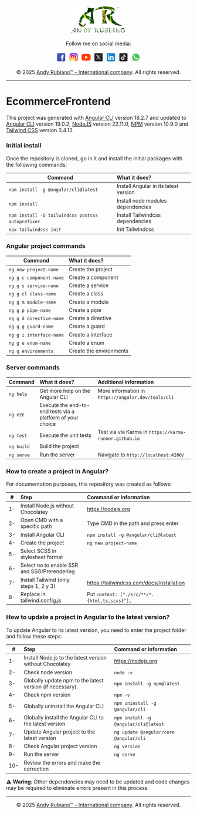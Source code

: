 <p align="center">
    <a href="https://YouTube.com/@RubianoAndy" target="_blank">
        <img src="https://raw.githubusercontent.com/RubianoAndy/App_images/main/Logo.png" width="150">
    </a>
</p>

<div align="center">
    <p>
        Follow me on social media:
    </p>
    <!-- URL de descarga de íconos tamaño 48px X 48px https://iconos8.es/icons/set/social-media -->
    <a style="text-decoration: none;" href="https://www.facebook.com/RubianoAndy" target="_blank">
        <img src="https://raw.githubusercontent.com/RubianoAndy/App_images/main/Facebook.png" alt="Facebook" style="width: 30px; height: auto;">
    </a>
    <a style="text-decoration: none;" href="https://www.instagram.com/RubianoAndy" target="_blank">
        <img src="https://raw.githubusercontent.com/RubianoAndy/App_images/main/Instagram.png" alt="Instagram" style="width: 30px; height: auto;">
    </a>
    <a style="text-decoration: none;" href="https://www.youtube.com/@RubianoAndy" target="_blank">
        <img src="https://raw.githubusercontent.com/RubianoAndy/App_images/main/YouTube.png" alt="YouTube" style="width: 30px; height: auto;">
    </a>
    <a style="text-decoration: none;" href="https://www.x.com/RubianoAndy" target="_blank">
        <img src="https://raw.githubusercontent.com/RubianoAndy/App_images/main/X.png" alt="X (Twitter)" style="width: 30px; height: auto;">
    </a>
    <a style="text-decoration: none;" href="https://www.linkedin.com/company/andyrubiano" target="_blank">
        <img src="https://raw.githubusercontent.com/RubianoAndy/App_images/main/LinkedIn.png" alt="LinkedIn" style="width: 30px; height: auto;">
    </a>
    <a style="text-decoration: none;" href="https://www.tiktok.com/@RubianoAndy" target="_blank">
        <img src="https://raw.githubusercontent.com/RubianoAndy/App_images/main/TikTok.png" alt="TikTok" style="width: 30px; height: auto;">
    </a>
    <a style="text-decoration: none;" href="https://wa.me/573178737226" target="_blank">
        <img src="https://raw.githubusercontent.com/RubianoAndy/App_images/main/WhatsApp.png" alt="WhatsApp" style="width: 30px; height: auto;">
    </a>
</div>

<p align="center">
    &copy; 2025 <a href="https://YouTube.com/@RubianoAndy" target="_blank" class="hover:underline">Andy Rubiano™ - International company</a>. All rights reserved.
</p>

<hr>

# EcommerceFrontend

This project was generated with [Angular CLI](https://github.com/angular/angular-cli) version 18.2.7 and updated to [Angular CLI](https://github.com/angular/angular-cli) 
version 19.0.2, [NodeJS](https://nodejs.org/en) version 22.11.0, [NPM](https://nodejs.org/en) version 10.9.0 and [Tailwind CSS](https://tailwindcss.com/) version 3.4.13.

### Initial install

Once the repository is cloned, go in it and install the initial packages with the following commands:

| Command                                                   | What it does?                            |
| --------------------------------------------------------- | :--------------------------------------- |
| `npm install -g @angular/cli@latest`                      | Install Angular in its latest version    |
| `npm install`                                             | Install node modules dependencies        |
| `npm install -D tailwindcss postcss autoprefixer`         | Install Tailwindcss dependencies         |
| `npx tailwindcss init`                                    | Init Tailwindcss                         |

### Angular project commands

| Command                 | What it does?           |
| ----------------------- | :---------------------- |
| `ng new project-name`   | Create the project      |
| `ng g c component-name` | Create a component      |
| `ng g s service-name`   | Create a service        |
| `ng g cl class-name`    | Create a class          |
| `ng g m module-name`    | Create a module         |
| `ng g p pipe-name`      | Create a pipe           |
| `ng g d directive-name` | Create a directive      |
| `ng g g guard-name`     | Create a guard          |
| `ng g i interface-name` | Create a interface      |
| `ng g e enum-name`      | Create a enum           |
| `ng g environments`     | Create the environments |

### Server commands

| Command    | What it does?                                              | Additional information                                 |
| -----------| :--------------------------------------------------------- | :----------------------------------------------------- |
| `ng help`  | Get more help on the Angular CLI                           | More information in `https://angular.dev/tools/cli`    |
| `ng e2e`   | Execute the end-to-end tests via a platform of your choice |                                                        |
| `ng test`  | Execute the unit tests                                     | Test via via Karma in `https://karma-runner.github.io` |
| `ng build` | Build the project                                          |                                                        |
| `ng serve` | Run the server                                             | Navigate to `http://localhost:4200/`                   |

### How to create a project in Angular?

For documentation purposes, this repository was created as follows:

|  #  | Step                                          | Command or information                        |
| --- | :-------------------------------------------- | :-------------------------------------------- |
| 1-  | Install Node.js without Chocolatey            | https://nodejs.org                            |
| 2-  | Open CMD with a specific path                 | Type CMD in the path and press enter          |
| 3-  | Install Angular CLI                           | `npm install -g @angular/cli@latest`          |
| 4-  | Create the project                            | `ng new project-name`                         |
| 5-  | Select SCSS in stylesheet format              |                                               |
| 6-  | Select no to enable SSR and SSG/Prerendering  |                                               |
| 7-  | Install Tailwind (only steps 1, 2 y 3)        | https://tailwindcss.com/docs/installation     |
| 8-  | Replace in tailwind.config.js                 | Put `content: ["./src/**/*.{html,ts,scss}"],` |

### How to update a project in Angular to the latest version?

To update Angular to its latest version, you need to enter the project folder and follow these steps:

|  #  | Step                                                     | Command or information                 |
| --- | :------------------------------------------------------- | :------------------------------------- |
| 1-  | Install Node.js to the latest version without Chocolatey | https://nodejs.org                     |
| 2-  | Check node version                                       | `node -v`                              |
| 3-  | Globally update npm to the latest version (if necessary) | `npm install -g npm@latest`            |
| 4-  | Check npm version                                        | `npm -v`                               |
| 5-  | Globally uninstall the Angular CLI                       | `npm uninstall -g @angular/cli`        |
| 6-  | Globally install the Angular CLI to the latest version   | `npm install -g @angular/cli@latest`   |
| 7-  | Update Angular project to the latest version             | `ng update @angular/core @angular/cli` |
| 8-  | Check Angular project version                            | `ng version`                           |
| 9-  | Run the server                                           | `ng serve`                             |
| 10- | Review the errors and make the correction                |                                        |

⚠️ **Waring**: Other dependencies may need to be updated and code changes may be required to eliminate errors present in this process.

<hr>

<p align="center">
    &copy; 2025 <a href="https://YouTube.com/@RubianoAndy" target="_blank" class="hover:underline">Andy Rubiano™ - International company</a>. All rights reserved.
</p>